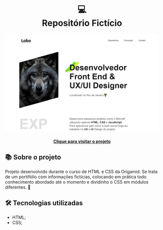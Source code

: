 <h1 align="center">
  💻<br>Repositório Fictício
</h1>

![Design preview for the attendance list](./img/Lobo-Screenshot.png)

<h4 align="center"><a href="https://lucasgabriell97.github.io/repositorio/">Clique para visitar o projeto</a></h4>

## 📚 Sobre o projeto

Projeto desenvolvido durante o curso de HTML e CSS da Origamid. 
Se trata de um portifólio com informações fictícias, colocando em prática todo conhecimento abordado até o momento e dividinho o CSS em módulos diferentes.  🚀

## 🛠️ Tecnologias utilizadas

- HTML;
- CSS;
